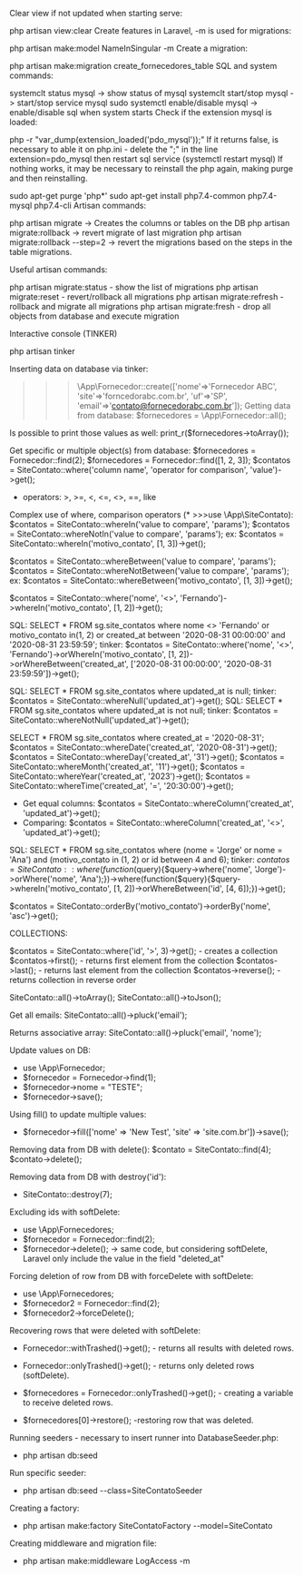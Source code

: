 Clear view if not updated when starting serve:

php artisan view:clear
Create features in Laravel, -m is used for migrations:

php artisan make:model NameInSingular -m
Create a migration:

php artisan make:migration create_fornecedores_table
SQL and system commands:

systemclt status mysql -> show status of mysql
systemclt start/stop mysql -> start/stop service mysql
sudo systemctl enable/disable mysql -> enable/disable sql when system starts
Check if the extension mysql is loaded:

php -r "var_dump(extension_loaded('pdo_mysql'));"
If it returns false, is necessary to able it on php.ini - delete the ";" in the line extension=pdo_mysql then restart sql service (systemctl restart mysql) If nothing works, it may be necessary to reinstall the php again, making purge and then reinstalling.

sudo apt-get purge 'php*'
sudo apt-get install php7.4-common php7.4-mysql php7.4-cli
Artisan commands:

php artisan migrate -> Creates the columns or tables on the DB
php artisan migrate:rollback -> revert migrate of last migration
php artisan migrate:rollback --step=2 -> revert the migrations based on the steps in the table migrations.

Useful artisan commands:

php artisan migrate:status  - show the list of migrations
php artisan migrate:reset   - revert/rollback all migrations
php artisan migrate:refresh - rollback and migrate all migrations
php artisan migrate:fresh   - drop all objects from database and execute migration


Interactive console (TINKER)

php artisan tinker

Inserting data on database via tinker:
>>> \App\Fornecedor::create(['nome'=>'Fornecedor ABC', 'site'=>'forncedorabc.com.br', 'uf'=>'SP', 'email'=>'contato@fornecedorabc.com.br']);
Getting data from database:
$fornecedores = \App\Fornecedor::all();


Is possible to print those values as well:
print_r($fornecedores->toArray());


Get specific or multiple object(s) from database:
$fornecedores = Fornecedor::find(2);
$fornecedores = Fornecedor::find([1, 2, 3]);
$contatos = SiteContato::where('column name', 'operator for comparison', 'value')->get();
- operators: >, >=, <, <=, <>, ==, like

Complex use of where, comparison operators (* >>>use \App\SiteContato):
$contatos = SiteContato::whereIn('value to compare', 'params');
$contatos = SiteContato::whereNotIn('value to compare', 'params');
ex: $contatos = SiteContato::whereIn('motivo_contato', [1, 3])->get();

$contatos = SiteContato::whereBetween('value to compare', 'params');
$contatos = SiteContato::whereNotBetween('value to compare', 'params');
ex: $contatos = SiteContato::whereBetween('motivo_contato', [1, 3])->get();

$contatos = SiteContato::where('nome', '<>', 'Fernando')->whereIn('motivo_contato', [1, 2])->get();

SQL:
SELECT * FROM sg.site_contatos where nome <> 'Fernando' or motivo_contato in(1, 2) or created_at between '2020-08-31 00:00:00' and '2020-08-31 23:59:59';
tinker:
$contatos = SiteContato::where('nome', '<>', 'Fernando')->orWhereIn('motivo_contato', [1, 2])->orWhereBetween('created_at', ['2020-08-31 00:00:00', '2020-08-31 23:59:59'])->get();

SQL:
SELECT * FROM sg.site_contatos where updated_at is null;
tinker:
$contatos = SiteContato::whereNull('updated_at')->get();
SQL:
SELECT * FROM sg.site_contatos where updated_at is not null;
tinker:
$contatos = SiteContato::whereNotNull('updated_at')->get();


SELECT * FROM sg.site_contatos where created_at = '2020-08-31';
$contatos = SiteContato::whereDate('created_at', '2020-08-31')->get();
$contatos = SiteContato::whereDay('created_at', '31')->get();
$contatos = SiteContato::whereMonth('created_at', '11')->get();
$contatos = SiteContato::whereYear('created_at', '2023')->get();
$contatos = SiteContato::whereTime('created_at', '=', '20:30:00')->get();

- Get equal columns:
$contatos = SiteContato::whereColumn('created_at', 'updated_at')->get();
- Comparing:
$contatos = SiteContato::whereColumn('created_at', '<>', 'updated_at')->get();

SQL:
SELECT * FROM sg.site_contatos where (nome = 'Jorge' or nome = 'Ana') and (motivo_contato in (1, 2) or id between 4 and 6);
tinker:
$contatos = SiteContato::where(function($query){$query->where('nome', 'Jorge')->orWhere('nome', 'Ana');})->where(function($query){$query->whereIn('motivo_contato', [1, 2])->orWhereBetween('id', [4, 6]);})->get();


$contatos = SiteContato::orderBy('motivo_contato')->orderBy('nome', 'asc')->get();


COLLECTIONS:

$contatos = SiteContato::where('id', '>', 3)->get(); - creates a collection
$contatos->first(); - returns first element from the collection
$contatos->last(); - returns last element from the collection
$contatos->reverse(); - returns collection in reverse order


SiteContato::all()->toArray();
SiteContato::all()->toJson();

Get all emails:
SiteContato::all()->pluck('email');

Returns associative array:
SiteContato::all()->pluck('email', 'nome');

Update values on DB:
- use \App\Fornecedor;
- $fornecedor = Fornecedor->find(1);
- $fornecedor->nome = "TESTE";
- $fornecedor->save();

Using fill() to update multiple values:
- $fornecedor->fill(['nome' => 'New Test', 'site' => 'site.com.br'])->save();

Removing data from DB with delete():
$contato = SiteContato::find(4);
$contato->delete();

Removing data from DB with destroy('id'):
- SiteContato::destroy(7);

Excluding ids with softDelete:
- use \App\Fornecedores;
- $fornecedor = Fornecedor::find(2);
- $fornecedor->delete(); -> same code, but considering softDelete, Laravel only include the value in the field "deleted_at"

Forcing deletion of row from DB with forceDelete with softDelete:
- use \App\Fornecedores;
- $fornecedor2 = Fornecedor::find(2);
- $fornecedor2->forceDelete();

Recovering rows that were deleted with softDelete:
- Fornecedor::withTrashed()->get(); - returns all results with deleted rows.
- Fornecedor::onlyTrashed()->get(); - returns only deleted rows (softDelete).

- $fornecedores = Fornecedor::onlyTrashed()->get(); - creating a variable to receive deleted rows.
- $fornecedores[0]->restore(); -restoring row that was deleted.

Running seeders - necessary to insert runner into DatabaseSeeder.php:
- php artisan db:seed

Run specific seeder:
- php artisan db:seed --class=SiteContatoSeeder

Creating a factory:
- php artisan make:factory SiteContatoFactory --model=SiteContato

Creating middleware and migration file:
- php artisan make:middleware LogAccess -m
